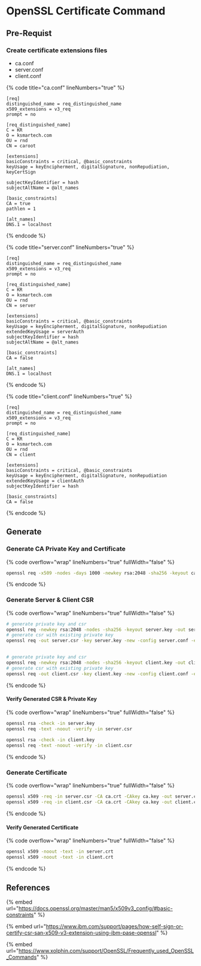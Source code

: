 # OpenSSL Certificate Command

## Pre-Requist

### Create certificate extensions files

* ca.conf
* server.conf
* client.conf



{% code title="ca.conf" lineNumbers="true" %}
```
[req]
distinguished_name = req_distinguished_name
x509_extensions = v3_req
prompt = no

[req_distinguished_name]
C = KR
O = ksmartech.com
OU = rnd
CN = caroot

[extensions]
basicConstraints = critical, @basic_constraints
keyUsage = keyEncipherment, digitalSignature, nonRepudiation, keyCertSign

subjectKeyIdentifier = hash
subjectAltName = @alt_names

[basic_constraints]
CA = true
pathlen = 1

[alt_names]
DNS.1 = localhost
```
{% endcode %}



{% code title="server.conf" lineNumbers="true" %}
```
[req]
distinguished_name = req_distinguished_name
x509_extensions = v3_req
prompt = no

[req_distinguished_name]
C = KR
O = ksmartech.com
OU = rnd
CN = server

[extensions]
basicConstraints = critical, @basic_constraints
keyUsage = keyEncipherment, digitalSignature, nonRepudiation
extendedKeyUsage = serverAuth
subjectKeyIdentifier = hash
subjectAltName = @alt_names

[basic_constraints]
CA = false

[alt_names]
DNS.1 = localhost
```
{% endcode %}



{% code title="client.conf" lineNumbers="true" %}
```
[req]
distinguished_name = req_distinguished_name
x509_extensions = v3_req
prompt = no

[req_distinguished_name]
C = KR
O = ksmartech.com
OU = rnd
CN = client

[extensions]
basicConstraints = critical, @basic_constraints
keyUsage = keyEncipherment, digitalSignature, nonRepudiation
extendedKeyUsage = clientAuth
subjectKeyIdentifier = hash

[basic_constraints]
CA = false
```
{% endcode %}

## Generate

### Generate CA Private Key and Certificate

{% code overflow="wrap" lineNumbers="true" fullWidth="false" %}
```bash
openssl req -x509 -nodes -days 1000 -newkey rsa:2048 -sha256 -keyout ca.key -out ca.crt -config ca.conf -extensions extensions
```
{% endcode %}





### Generate Server & Client CSR

{% code overflow="wrap" lineNumbers="true" fullWidth="false" %}
```bash
# generate private key and csr
openssl req -newkey rsa:2048 -nodes -sha256 -keyout server.key -out server.csr -config server.conf -extensions extensions
# generate csr with existing private key
openssl req -out server.csr -key server.key -new -config server.conf -extensions extensions
 

# generate private key and csr
openssl req -newkey rsa:2048 -nodes -sha256 -keyout client.key -out client.csr -config client.conf -extensions extensions
# generate csr with existing private key
openssl req -out client.csr -key client.key -new -config client.conf -extensions extensions
```
{% endcode %}



#### Verify Generated CSR & Private Key

{% code overflow="wrap" lineNumbers="true" fullWidth="false" %}
```bash
openssl rsa -check -in server.key
openssl req -text -noout -verify -in server.csr
 
openssl rsa -check -in client.key
openssl req -text -noout -verify -in client.csr
```
{% endcode %}



### Generate Certificate

{% code overflow="wrap" lineNumbers="true" fullWidth="false" %}
```bash
openssl x509 -req -in server.csr -CA ca.crt -CAkey ca.key -out server.crt -days 365 -extfile server.conf -extensions extensions
openssl x509 -req -in client.csr -CA ca.crt -CAkey ca.key -out client.crt -days 365 -extfile client.conf -extensions extensions
```
{% endcode %}



#### Verify Generated Certificate

{% code overflow="wrap" lineNumbers="true" fullWidth="false" %}
```bash
openssl x509 -noout -text -in server.crt
openssl x509 -noout -text -in client.crt
```
{% endcode %}







## References

{% embed url="https://docs.openssl.org/master/man5/x509v3_config/#basic-constraints" %}

{% embed url="https://www.ibm.com/support/pages/how-self-sign-or-certify-csr-san-x509-v3-extension-using-ibm-pase-openssl" %}

{% embed url="https://www.xolphin.com/support/OpenSSL/Frequently_used_OpenSSL_Commands" %}







